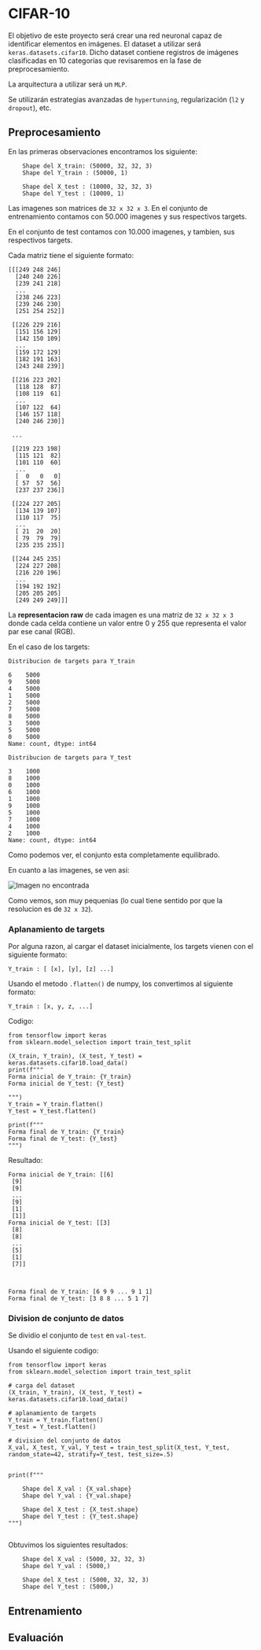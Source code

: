 
# CIFAR-10

El objetivo de este proyecto será crear una red neuronal capaz de identificar elementos en imágenes. El dataset a utilizar será `keras.datasets.cifar10`. Dicho dataset contiene registros de imágenes clasificadas en 10 categorías que revisaremos en la fase de preprocesamiento.

La arquitectura a utilizar será un `MLP`.

Se utilizarán estrategias avanzadas de `hypertunning`, regularización (`l2` y `dropout`), etc.


## Preprocesamiento

En las primeras observaciones encontramos los siguiente:

```
    Shape del X_train: (50000, 32, 32, 3)
    Shape del Y_train : (50000, 1)
    
    Shape del X_test : (10000, 32, 32, 3)
    Shape del Y_test : (10000, 1)

```

Las imagenes son matrices de `32 x 32 x 3`. En el conjunto de entrenamiento contamos con 50.000 imagenes y sus respectivos targets.

En el conjunto de test contamos con 10.000 imagenes, y tambien, sus respectivos targets.

Cada matriz tiene el siguiente formato:

```
[[[249 248 246]
  [240 240 226]
  [239 241 218]
  ...
  [238 246 223]
  [239 246 230]
  [251 254 252]]

 [[226 229 216]
  [151 156 129]
  [142 150 109]
  ...
  [159 172 129]
  [182 191 163]
  [243 248 239]]

 [[216 223 202]
  [118 128  87]
  [108 119  61]
  ...
  [107 122  64]
  [146 157 118]
  [240 246 230]]

 ...

 [[219 223 198]
  [115 121  82]
  [101 110  60]
  ...
  [  0   0   0]
  [ 57  57  56]
  [237 237 236]]

 [[224 227 205]
  [134 139 107]
  [110 117  75]
  ...
  [ 21  20  20]
  [ 79  79  79]
  [235 235 235]]

 [[244 245 235]
  [224 227 208]
  [216 220 196]
  ...
  [194 192 192]
  [205 205 205]
  [249 249 249]]]

```

La **representacion raw** de cada imagen es una matriz de `32 x 32 x 3` donde cada celda contiene un valor entre 0 y 255 que representa el valor par ese canal (RGB).

En el caso de los targets:

```
Distribucion de targets para Y_train

6    5000
9    5000
4    5000
1    5000
2    5000
7    5000
8    5000
3    5000
5    5000
0    5000
Name: count, dtype: int64

Distribucion de targets para Y_test

3    1000
8    1000
0    1000
6    1000
1    1000
9    1000
5    1000
7    1000
4    1000
2    1000
Name: count, dtype: int64

```

Como podemos ver, el conjunto esta completamente equilibrado.

En cuanto a las imagenes, se ven asi:

![Imagen no encontrada](./images/image_1.png)

Como vemos, son muy pequenias (lo cual tiene sentido por que la resolucion es de `32 x 32`).



### Aplanamiento de targets

Por alguna razon, al cargar el dataset inicialmente, los targets vienen con el siguiente formato:

```
Y_train : [ [x], [y], [z] ...]
```

Usando el metodo `.flatten()` de numpy, los convertimos al siguiente formato:

```
Y_train : [x, y, z, ...]
```

Codigo:

```
from tensorflow import keras
from sklearn.model_selection import train_test_split

(X_train, Y_train), (X_test, Y_test) = keras.datasets.cifar10.load_data()
print(f"""
Forma inicial de Y_train: {Y_train}
Forma inicial de Y_test: {Y_test}

""")
Y_train = Y_train.flatten()
Y_test = Y_test.flatten()

print(f"""
Forma final de Y_train: {Y_train}
Forma final de Y_test: {Y_test}
""")

```

Resultado:

```
Forma inicial de Y_train: [[6]
 [9]
 [9]
 ...
 [9]
 [1]
 [1]]
Forma inicial de Y_test: [[3]
 [8]
 [8]
 ...
 [5]
 [1]
 [7]]



Forma final de Y_train: [6 9 9 ... 9 1 1]
Forma final de Y_test: [3 8 8 ... 5 1 7]

```

### Division de conjunto de datos

Se dividio el conjunto de `test` en `val-test`.

Usando el siguiente codigo:

```
from tensorflow import keras
from sklearn.model_selection import train_test_split

# carga del dataset
(X_train, Y_train), (X_test, Y_test) = keras.datasets.cifar10.load_data()

# aplanamiento de targets
Y_train = Y_train.flatten()
Y_test = Y_test.flatten()

# division del conjunto de datos
X_val, X_test, Y_val, Y_test = train_test_split(X_test, Y_test, random_state=42, stratify=Y_test, test_size=.5)


print(f"""

    Shape del X_val : {X_val.shape}
    Shape del Y_val : {Y_val.shape}

    Shape del X_test : {X_test.shape}
    Shape del Y_test : {Y_test.shape}
""")


```

Obtuvimos los siguientes resultados:

```
    Shape del X_val : (5000, 32, 32, 3)
    Shape del Y_val : (5000,)

    Shape del X_test : (5000, 32, 32, 3)
    Shape del Y_test : (5000,)

```

## Entrenamiento

## Evaluación

